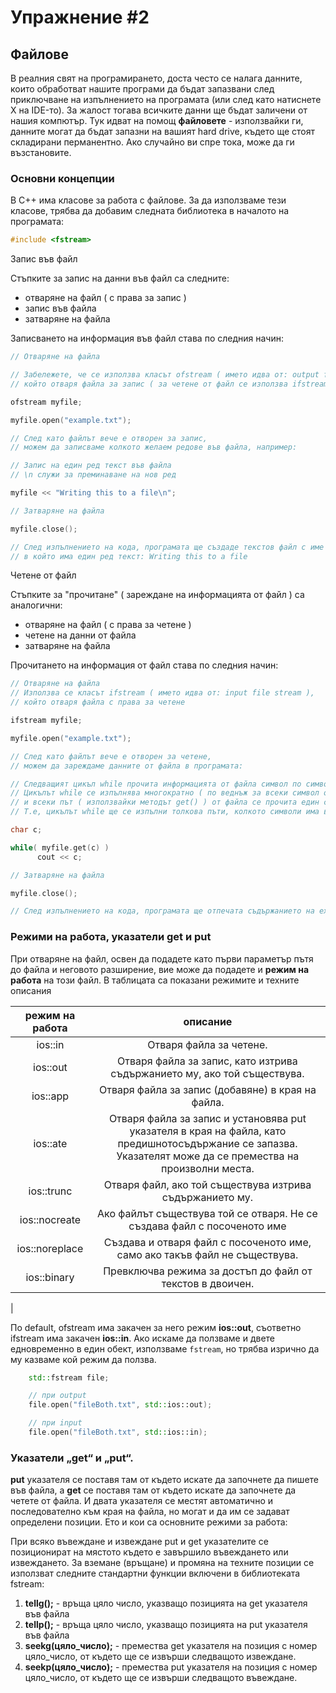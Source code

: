 # Упражнение #2

## Файлове

В реалния свят на програмирането, доста често се налага данните, които обработват нашите програми да бъдат запазвани след приключване на изпълнението на програмата (или след като натиснете Х на IDE-то). За жалост тогава всичките данни ще бъдат заличени от нашия компютър. Тук идват на помощ **файловете** - използвайки ги, данните могат да бъдат запазни на вашият hard drive, където ще стоят складирани перманентно. Ако случайно ви спре тока, може да ги възстановите.

### Основни концепции


В C++ има класове за работа с файлове. За да използваме тези класове, трябва да добавим следната библиотека в началото на програмата:

```c++
#include <fstream>
```


Запис във файл

Стъпките за запис на данни във файл са следните:
- отваряне на файл ( с права за запис )
- запис във файла
- затваряне на файла

Записването на информация във файл става по следния начин:

```c++
// Отваряне на файла 

// Забележете, че се използва класът ofstream ( името идва от: output file stream ),
// който отваря файла за запис ( за четене от файл се използва ifstream )

ofstream myfile;

myfile.open("example.txt");

// След като файлът вече е отворен за запис,
// можем да записваме колкото желаем редове във файла, например:

// Запис на един ред текст във файла
// \n служи за преминаване на нов ред

myfile << "Writing this to a file\n";

// Затваряне на файла

myfile.close();

// След изпълнението на кода, програмата ще създаде текстов файл с име example.txt,
// в който има един ред текст: Writing this to a file
```


Четене от файл

Стъпките за "прочитане" ( зареждане на информацията от файл ) са аналогични:
- отваряне на файл ( с права за четене )
- четене на данни от файла
- затваряне на файла

Прочитането на информация от файл става по следния начин:

```c++
// Отваряне на файла 
// Използва се класът ifstream ( името идва от: input file stream ),
// който отваря файла с права за четене

ifstream myfile;

myfile.open("example.txt");

// След като файлът вече е отворен за четене,
// можем да зареждаме данните от файла в програмата:

// Следващият цикъл while прочита информацията от файла символ по символ.
// Цикълът while се изпълнява многократно ( по веднъж за всеки символ от файла )
// и всеки път ( използвайки методът get() ) от файла се прочита един символ и се отпечатва на екрана
// Т.е, цикълът while ще се изпълни толкова пъти, колкото символи има във файла

char c;

while( myfile.get(c) )
      cout << c;

// Затваряне на файла

myfile.close();

// След изпълнението на кода, програмата ще отпечата съдържанието на example.txt на екрана
```

### Режими на работа, указатели get и put

При отваряне на файл, освен да подадете като първи параметър пътя до файла и неговото разширение, вие може да подадете и **режим на работа** на този файл. В таблицата са показани режимите и техните описания

| режим на работа |описание| 
| :---: | :---: | 
|ios::in | Отваря файла за четене. |
|ios::out | Отваря файла за запис, като изтрива съдържанието му, ако той съществува. |
|ios::app | Отваря файла за запис (добавяне) в края на файла. |
|ios::ate | Отваря файла за запис и установява put указателя в края на файла, като предишнотосъдържание се запазва. Указателят може да се премества на произволни места. |
|ios::trunc | Отваря файл, ако той съществува изтрива съдържанието му. |
|ios::nocreate | Ако файлът съществува той се отваря. Не се създава файл с посоченото име | 
|ios::noreplace | Създава и отваря файл с посоченото име, само ако такъв файл не съществува.
|ios::binary | Превключва режима за достъп до файл от текстов в двоичен.
 |

По default, ofstream има закачен за него режим **ios::out**, съответно ifstream има закачен **ios::in**. Ако искаме да ползваме и двете едновременно в един обект, използваме ``fstream``, но трябва изрично да му казваме кой режим да ползва.

```c++
    std::fstream file;

    // при output
    file.open("fileBoth.txt", std::ios::out);

    // при input
    file.open("fileBoth.txt", std::ios::in);
```

### Указатели „get“ и „put“.
 
**put** указателя се поставя там от където искате да започнете да
пишете във файла, а **get** се поставя там от където искате да започнете да четете от файла. И двата
указателя се местят автоматично и последователно към края на файла, но могат и да им се задават
определени позиции. Ето и кои са основните режими за работа:

При всяко въвеждане и извеждане put и get указателите се позиционират на мястото където е
завършило въвеждането или извеждането. За вземане (връщане) и промяна на техните позиции се
използват следните стандартни функции включени в библиотеката fstream:
1) **tellg();** - връща цяло число, указващо позицията на get указателя във файла
2) **tellp();** - връща цяло число, указващо позицията на put указателя във файла
3) **seekg(цяло_число);** - премества get указателя на позиция с номер цяло_число, от
където ще се извърши следващото извеждане.
4) **seekp(цяло_число);** - премества put указателя на позиция с номер цяло_число, от
където ще се извърши следващото въвеждане.




